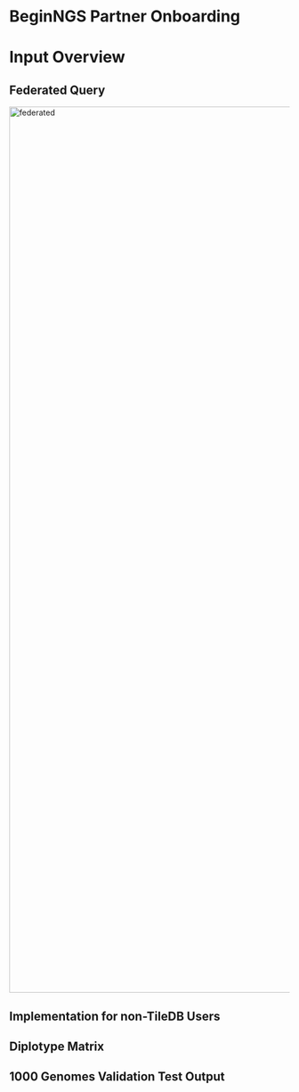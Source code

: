 # BeginNGS Partner Onboarding 

# Input Overview

## Federated Query

<img width="1589" alt="federated" src="https://github.com/user-attachments/assets/88c87f9f-b0a3-4754-8932-d6733adb5490">

## Implementation for non-TileDB Users

## Diplotype Matrix

## 1000 Genomes Validation Test Output
